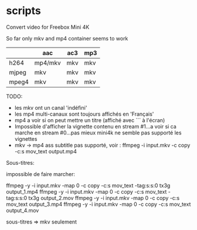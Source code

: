 # scripts

Convert video for Freebox Mini 4K

So far only mkv and mp4 container seems to work

|       |   aac   | ac3 | mp3 |
|-------|---------|-----|-----|
| h264  | mp4/mkv | mkv | mkv |
| mjpeg |   mkv   | mkv | mkv |
| mpeg4 |   mkv   | mkv | mkv |

TODO:

* les mkv ont un canal 'indéfini'
* les mp4 multi-canaux sont toujours affichés en 'Français'
* mp4 a voir si on peut mettre un titre (affiché avec ``` à l'écran)
* Impossible d'afficher la vignette contenu en stream #1...a voir si ca marche en stream #0...pas mieux mini4k ne semble pas supporté les vignettes
* mkv -> mp4 ass subtitle pas supporté, voir : ffmpeg -i input.mkv -c copy -c:s mov_text output.mp4

Sous-titres:

impossible de faire marcher:

 ffmpeg -y -i input.mkv -map 0 -c copy -c:s mov_text -tag:s:s:0 tx3g output_1.mp4
 ffmpeg -y -i input.mkv -map 0 -c copy -c:s mov_text -tag:s:s:0 tx3g output_2.mov
 ffmpeg -y -i input.mkv -map 0 -c copy -c:s mov_text                 output_3.mp4
 ffmpeg -y -i input.mkv -map 0 -c copy -c:s mov_text                 output_4.mov


sous-titres => mkv seulement

